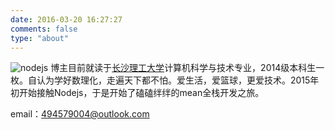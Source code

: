 ```yaml
---
date: 2016-03-20 16:27:27
comments: false
type: "about"
---
```

![nodejs](http://7xs1tt.com1.z0.glb.clouddn.com/blog/about/nodejs.png)
博主目前就读于[长沙理工大学](http://www.csust.edu.cn/)计算机科学与技术专业，2014级本科生一枚。自认为学好数理化，走遍天下都不怕。爱生活，爱篮球，更爱技术。2015年初开始接触Nodejs，于是开始了磕磕绊绊的mean全栈开发之旅。

email：494579004@outlook.com